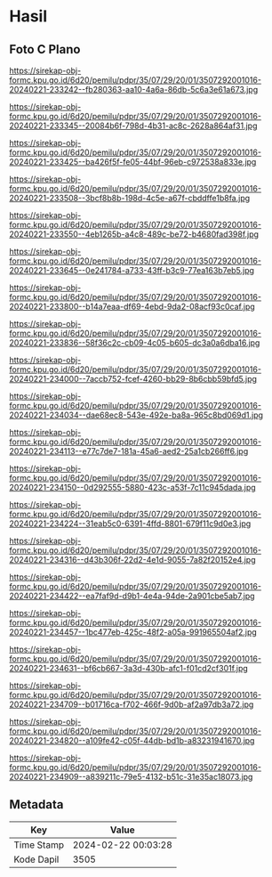 # Hasil

## Foto C Plano

https://sirekap-obj-formc.kpu.go.id/6d20/pemilu/pdpr/35/07/29/20/01/3507292001016-20240221-233242--fb280363-aa10-4a6a-86db-5c6a3e61a673.jpg

https://sirekap-obj-formc.kpu.go.id/6d20/pemilu/pdpr/35/07/29/20/01/3507292001016-20240221-233345--20084b6f-798d-4b31-ac8c-2628a864af31.jpg

https://sirekap-obj-formc.kpu.go.id/6d20/pemilu/pdpr/35/07/29/20/01/3507292001016-20240221-233425--ba426f5f-fe05-44bf-96eb-c972538a833e.jpg

https://sirekap-obj-formc.kpu.go.id/6d20/pemilu/pdpr/35/07/29/20/01/3507292001016-20240221-233508--3bcf8b8b-198d-4c5e-a67f-cbddffe1b8fa.jpg

https://sirekap-obj-formc.kpu.go.id/6d20/pemilu/pdpr/35/07/29/20/01/3507292001016-20240221-233550--4eb1265b-a4c8-489c-be72-b4680fad398f.jpg

https://sirekap-obj-formc.kpu.go.id/6d20/pemilu/pdpr/35/07/29/20/01/3507292001016-20240221-233645--0e241784-a733-43ff-b3c9-77ea163b7eb5.jpg

https://sirekap-obj-formc.kpu.go.id/6d20/pemilu/pdpr/35/07/29/20/01/3507292001016-20240221-233800--b14a7eaa-df69-4ebd-9da2-08acf93c0caf.jpg

https://sirekap-obj-formc.kpu.go.id/6d20/pemilu/pdpr/35/07/29/20/01/3507292001016-20240221-233836--58f36c2c-cb09-4c05-b605-dc3a0a6dba16.jpg

https://sirekap-obj-formc.kpu.go.id/6d20/pemilu/pdpr/35/07/29/20/01/3507292001016-20240221-234000--7accb752-fcef-4260-bb29-8b6cbb59bfd5.jpg

https://sirekap-obj-formc.kpu.go.id/6d20/pemilu/pdpr/35/07/29/20/01/3507292001016-20240221-234034--dae68ec8-543e-492e-ba8a-965c8bd069d1.jpg

https://sirekap-obj-formc.kpu.go.id/6d20/pemilu/pdpr/35/07/29/20/01/3507292001016-20240221-234113--e77c7de7-181a-45a6-aed2-25a1cb266ff6.jpg

https://sirekap-obj-formc.kpu.go.id/6d20/pemilu/pdpr/35/07/29/20/01/3507292001016-20240221-234150--0d292555-5880-423c-a53f-7c11c945dada.jpg

https://sirekap-obj-formc.kpu.go.id/6d20/pemilu/pdpr/35/07/29/20/01/3507292001016-20240221-234224--31eab5c0-6391-4ffd-8801-679f11c9d0e3.jpg

https://sirekap-obj-formc.kpu.go.id/6d20/pemilu/pdpr/35/07/29/20/01/3507292001016-20240221-234316--d43b306f-22d2-4e1d-9055-7a82f20152e4.jpg

https://sirekap-obj-formc.kpu.go.id/6d20/pemilu/pdpr/35/07/29/20/01/3507292001016-20240221-234422--ea7faf9d-d9b1-4e4a-94de-2a901cbe5ab7.jpg

https://sirekap-obj-formc.kpu.go.id/6d20/pemilu/pdpr/35/07/29/20/01/3507292001016-20240221-234457--1bc477eb-425c-48f2-a05a-991965504af2.jpg

https://sirekap-obj-formc.kpu.go.id/6d20/pemilu/pdpr/35/07/29/20/01/3507292001016-20240221-234631--bf6cb667-3a3d-430b-afc1-f01cd2cf301f.jpg

https://sirekap-obj-formc.kpu.go.id/6d20/pemilu/pdpr/35/07/29/20/01/3507292001016-20240221-234709--b01716ca-f702-466f-9d0b-af2a97db3a72.jpg

https://sirekap-obj-formc.kpu.go.id/6d20/pemilu/pdpr/35/07/29/20/01/3507292001016-20240221-234820--a109fe42-c05f-44db-bd1b-a83231941670.jpg

https://sirekap-obj-formc.kpu.go.id/6d20/pemilu/pdpr/35/07/29/20/01/3507292001016-20240221-234909--a839211c-79e5-4132-b51c-31e35ac18073.jpg


## Metadata

| Key        | Value               |
| ---------- | ------------------- |
| Time Stamp | 2024-02-22 00:03:28 |
| Kode Dapil | 3505                |




